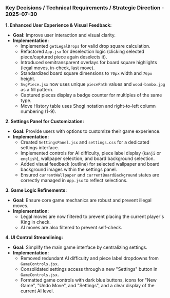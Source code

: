### Key Decisions / Technical Requirements / Strategic Direction - 2025-07-30

**1. Enhanced User Experience & Visual Feedback:**
   - **Goal:** Improve user interaction and visual clarity.
   - **Implementation:**
     - Implemented `getLegalDrops` for valid drop square calculation.
     - Refactored `App.jsx` for deselection logic (clicking selected piece/captured piece again deselects it).
     - Introduced semitransparent overlays for board square highlights (legal moves, in-check, last move).
     - Standardized board square dimensions to `70px` width and `76px` height.
     - `SvgPiece.jsx` now uses unique `piecePath` values and `wood-bambo.jpg` as a fill pattern.
     - Captured pieces display a badge counter for multiples of the same type.
     - Move History table uses Shogi notation and right-to-left column numbering (1-9).

**2. Settings Panel for Customization:**
   - **Goal:** Provide users with options to customize their game experience.
   - **Implementation:**
     - Created `SettingsPanel.jsx` and `settings.css` for a dedicated settings interface.
     - Implemented controls for AI difficulty, piece label display (`kanji` or `english`), wallpaper selection, and board background selection.
     - Added visual feedback (outline) for selected wallpaper and board background images within the settings panel.
     - Ensured `currentWallpaper` and `currentBoardBackground` states are correctly managed in `App.jsx` to reflect selections.

**3. Game Logic Refinements:**
   - **Goal:** Ensure core game mechanics are robust and prevent illegal moves.
   - **Implementation:**
     - Legal moves are now filtered to prevent placing the current player's King in check.
     - AI moves are also filtered to prevent self-check.

**4. UI Control Streamlining:**
   - **Goal:** Simplify the main game interface by centralizing settings.
   - **Implementation:**
     - Removed redundant AI difficulty and piece label dropdowns from `GameControls.jsx`.
     - Consolidated settings access through a new "Settings" button in `GameControls.jsx`.
     - Formatted game controls with dark blue buttons, icons for "New Game", "Undo Move", and "Settings", and a clear display of the current AI level.